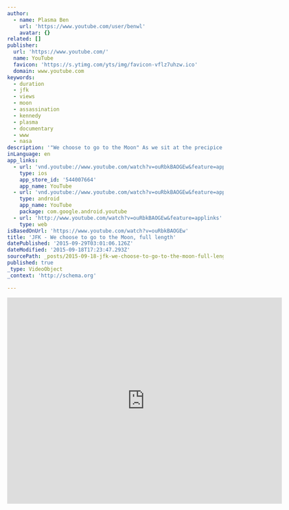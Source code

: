 ```yaml
---
author:
  - name: Plasma Ben
    url: 'https://www.youtube.com/user/benwl'
    avatar: {}
related: []
publisher:
  url: 'https://www.youtube.com/'
  name: YouTube
  favicon: 'https://s.ytimg.com/yts/img/favicon-vflz7uhzw.ico'
  domain: www.youtube.com
keywords:
  - duration
  - jfk
  - views
  - moon
  - assassination
  - kennedy
  - plasma
  - documentary
  - www
  - nasa
description: '"We choose to go to the Moon" As we sit at the precipice of a new era of exploration, I thought it appropriate to revisit the original inspiration and rationale for the first lunar exploration program as so eloquently stated by John F. Kennedy.'
inLanguage: en
app_links:
  - url: 'vnd.youtube://www.youtube.com/watch?v=ouRbkBAOGEw&feature=applinks'
    type: ios
    app_store_id: '544007664'
    app_name: YouTube
  - url: 'vnd.youtube://www.youtube.com/watch?v=ouRbkBAOGEw&feature=applinks'
    type: android
    app_name: YouTube
    package: com.google.android.youtube
  - url: 'http://www.youtube.com/watch?v=ouRbkBAOGEw&feature=applinks'
    type: web
isBasedOnUrl: 'https://www.youtube.com/watch?v=ouRbkBAOGEw'
title: 'JFK - We choose to go to the Moon, full length'
datePublished: '2015-09-29T03:01:06.126Z'
dateModified: '2015-09-18T17:23:47.293Z'
sourcePath: _posts/2015-09-18-jfk-we-choose-to-go-to-the-moon-full-length.md
published: true
_type: VideoObject
_context: 'http://schema.org'

---
```

<iframe src="https://cdn.embedly.com/widgets/media.html?src=https%3A%2F%2Fwww.youtube.com%2Fembed%2FouRbkBAOGEw%3Ffeature%3Doembed&amp;url=https%3A%2F%2Fwww.youtube.com%2Fwatch%3Fv%3DouRbkBAOGEw&amp;image=https%3A%2F%2Fi.ytimg.com%2Fvi%2FouRbkBAOGEw%2Fhqdefault.jpg&amp;key=b7d04c9b404c499eba89ee7072e1c4f7&amp;type=text%2Fhtml&amp;schema=youtube" width="640" height="480" scrolling="no" frameborder="0" allowfullscreen="allowfullscreen" style=""></iframe>